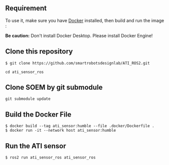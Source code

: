 ## Requirement

To use it, make sure you have [Docker](https://docs.docker.com/get-docker/) installed, then build and run the image :

**Be caution:** Don't install Docker Desktop. Please install Docker Engine!

## Clone this repository

```shell
$ git clone https://github.com/smartrobotsdesignlab/ATI_ROS2.git

cd ati_sensor_ros
```

## Clone SOEM by git submodule

`git submodule update`

## Build the Docker File

```shell
$ docker build --tag ati_sensor:humble --file .docker/Dockerfile .
$ docker run -it --network host ati_sensor:humble
```

## Run the ATI sensor

```shell
$ ros2 run ati_sensor_ros ati_sensor_ros
```